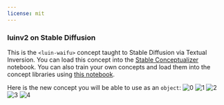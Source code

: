 ```yaml
---
license: mit
---
```

### luinv2 on Stable Diffusion
This is the `<luin-waifu>` concept taught to Stable Diffusion via Textual Inversion. You can load this concept into the [Stable Conceptualizer](https://colab.research.google.com/github/huggingface/notebooks/blob/main/diffusers/stable_conceptualizer_inference.ipynb) notebook. You can also train your own concepts and load them into the concept libraries using [this notebook](https://colab.research.google.com/github/huggingface/notebooks/blob/main/diffusers/sd_textual_inversion_training.ipynb).

Here is the new concept you will be able to use as an `object`:
![<luin-waifu> 0](https://huggingface.co/sd-concepts-library/luinv2/resolve/main/concept_images/0.jpeg)
![<luin-waifu> 1](https://huggingface.co/sd-concepts-library/luinv2/resolve/main/concept_images/2.jpeg)
![<luin-waifu> 2](https://huggingface.co/sd-concepts-library/luinv2/resolve/main/concept_images/4.jpeg)
![<luin-waifu> 3](https://huggingface.co/sd-concepts-library/luinv2/resolve/main/concept_images/1.jpeg)
![<luin-waifu> 4](https://huggingface.co/sd-concepts-library/luinv2/resolve/main/concept_images/3.jpeg)

